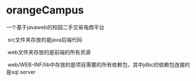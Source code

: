 # orangeCampus
一个基于javaweb的校园二手交易电商平台

&nbsp;src文件夹存放的是java后端代码

&nbsp;web文件夹存放的是前端的所有资源

&nbsp;web/WEB-INF/lib中存放的是项目需要的所有依赖包，其中jdbc的依赖包连接的是sql server
